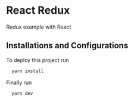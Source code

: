 # React Redux

Redux example with React

## Installations and Configurations

To deploy this project run

```bash
  yarn install
```

Finally run

```bash
  yarn dev
```
